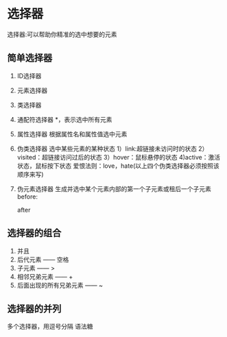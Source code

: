 # 选择器

选择器:可以帮助你精准的选中想要的元素

## 简单选择器
1. ID选择器
2. 元素选择器
3. 类选择器
   
4. 通配符选择器
   *，表示选中所有元素

5. 属性选择器
   根据属性名和属性值选中元素

6. 伪类选择器
   选中某些元素的某种状态
   1）link:超链接未访问时的状态
   2）visited：超链接访问过后的状态
   3）hover：鼠标悬停的状态
   4)active：激活状态，鼠标按下状态
   爱恨法则：love，hate(以上四个伪类选择器必须按照该顺序来写) 

7. 伪元素选择器
   生成并选中某个元素内部的第一个子元素或租后一个子元素
   before:

   after
## 选择器的组合
1. 并且
2. 后代元素 —— 空格
3. 子元素 —— >
4. 相邻兄弟元素 —— +
5. 后面出现的所有兄弟元素 —— ~
   
## 选择器的并列
 
  多个选择器，用逗号分隔
  语法糖
